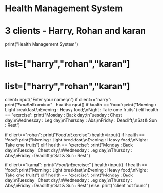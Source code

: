 # Health Management System
# 3 clients - Harry, Rohan and karan
print("Health Management System")
# list=["harry","rohan","karan"]
# list=["harry","rohan","karan"]
client=input("Enter your name:\n")
if client=="harry":
    print("*Food\n*Exercise:" )
    health=input()
    if health == 'food':
        print("Morning : Light breakfast;\nEvening : Heavy food;\nNight : Take ome fruits")
    elif health == 'exercise':
        print("Monday : Back day;\nTuesday : Chest day;\nWednesday : Leg day;\nThursday : Abs;\nFriday : Deadlift;\nSat & Sun : Rest")

if client=="rohan":
    print("*Food\n*Exercise")
    health=input()
    if health == 'food':
        print("Morning : Light breakfast;\nEvening : Heavy food;\nNight : Take ome fruits")
    elif health == 'exercise':
        print("Monday : Back day;\nTuesday : Chest day;\nWednesday : Leg day;\nThursday : Abs;\nFriday : Deadlift;\nSat & Sun : Rest")

if client=="kamal":
    print("*Food\n*Exercise:" )
    health=input()
    if health == 'food':
        print("Morning : Light breakfast;\nEvening : Heavy food;\nNight : Take ome fruits")
    elif health == 'exercise':
        print("Monday : Back day;\nTuesday : Chest day;\nWednesday : Leg day;\nThursday : Abs;\nFriday : Deadlift;\nSat & Sun : Rest")
else:
    print("client not found")

